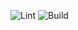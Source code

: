 ![Lint](https://github.com/deathart/site-3d-api/workflows/Lint/badge.svg) ![Build](https://github.com/deathart/site-3d-api/workflows/Build/badge.svg)
